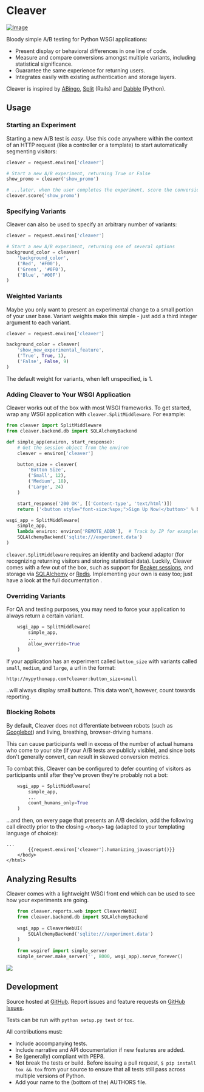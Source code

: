 # Cleaver

[ ![Image](https://secure.travis-ci.org/ryanpetrello/cleaver.png "Travis CI") ](http://travis-ci.org/#!/ryanpetrello/cleaver "Travis CI")

Bloody simple A/B testing for Python WSGI applications:

* Present display or behavioral differences in one line of code.
* Measure and compare conversions amongst multiple variants, including
  statistical significance.
* Guarantee the same experience for returning users.
* Integrates easily with existing authentication and storage layers.

Cleaver is inspired by [ABingo](<http://www.bingocardcreator.com/abingo>), [Split](<https://rubygems.org/gems/split>) (Rails) and [Dabble](<https://github.com/dcrosta/dabble>) (Python).

## Usage

### Starting an Experiment

Starting a new A/B test is *easy*.  Use this code anywhere within the context
of an HTTP request (like a controller or a template) to start automatically
segmenting visitors:

``` python
cleaver = request.environ['cleaver']

# Start a new A/B experiment, returning True or False
show_promo = cleaver('show_promo')

# ...later, when the user completes the experiment, score the conversion...
cleaver.score('show_promo')
```

### Specifying Variants

Cleaver can also be used to specify an arbitrary number of variants:

``` python
cleaver = request.environ['cleaver']

# Start a new A/B experiment, returning one of several options
background_color = cleaver(
    'background_color',
    ('Red', '#F00'),
    ('Green', '#0F0'),
    ('Blue', '#00F')
)
```

### Weighted Variants

Maybe you only want to present an experimental change to a small portion of
your user base.  Variant weights make this simple - just add a third integer
argument to each variant.
    
``` python
cleaver = request.environ['cleaver']

background_color = cleaver(
    'show_new_experimental_feature',
    ('True', True, 1),
    ('False', False, 9)
)
```

The default weight for variants, when left unspecified, is 1.

### Adding Cleaver to Your WSGI Application

Cleaver works out of the box with most WSGI frameworks.  To get started, wrap
any WSGI application with ``cleaver.SplitMiddleware``.  For example:

``` python
from cleaver import SplitMiddleware
from cleaver.backend.db import SQLAlchemyBackend

def simple_app(environ, start_response):
    # Get the session object from the environ
    cleaver = environ['cleaver']

    button_size = cleaver(
        'Button Size',
        ('Small', 12),
        ('Medium', 18),
        ('Large', 24)
    )

    start_response('200 OK', [('Content-type', 'text/html')])
    return ['<button style="font-size:%spx;">Sign Up Now!</button>' % button_size]

wsgi_app = SplitMiddleware(
    simple_app,
    lambda environ: environ['REMOTE_ADDR'],  # Track by IP for examples' sake
    SQLAlchemyBackend('sqlite:///experiment.data')
)
```

``cleaver.SplitMiddleware`` requires an identity and backend adaptor (for
recognizing returning visitors and storing statistical data).  Luckily, Cleaver
comes with a few out of the box, such as support for [Beaker
sessions](http://beaker.groovie.org/), and storage via
[SQLAlchemy](http://www.sqlalchemy.org/) or [Redis](http://redis.io/).
Implementing your own is easy too;
just have a look at the full documentation <link>.

### Overriding Variants
For QA and testing purposes, you may need to force your application to always
return a certain variant.

``` python
    wsgi_app = SplitMiddleware(
        simple_app,
        ...
        allow_override=True
    )
```

If your application has an experiment called ``button_size`` with variants
called `small`, `medium`, and `large`, a url in the format:

    http://mypythonapp.com?cleaver:button_size=small

..will always display small buttons. This data won't, however, count towards
reporting.

### Blocking Robots

By default, Cleaver does not differentiate between robots (such as
[Googlebot](http://en.wikipedia.org/wiki/Googlebot)) and living, breathing,
browser-driving humans.

This can cause participants well in excess of the number of actual humans who
come to your site (if your A/B tests are publicly visible), and since bots
don't generally convert, can result in skewed conversion metrics.

To combat this, Cleaver can be configured to defer counting of visitors as
participants until after they've proven they're probably not a bot:

``` python
    wsgi_app = SplitMiddleware(
        simple_app,
        ...
        count_humans_only=True
    )
```

...and then, on every page that presents an A/B decision, add the following
call directly prior to the closing ``</body>`` tag (adapted to your templating
language of choice):

    ...
            {{request.environ['cleaver'].humanizing_javascript()}}
        </body>
    </html>

## Analyzing Results

Cleaver comes with a lightweight WSGI front end which can be used to see how
your experiments are going.

``` python
    from cleaver.reports.web import CleaverWebUI
    from cleaver.backend.db import SQLAlchemyBackend
    
    wsgi_app = CleaverWebUI(
        SQLAlchemyBackend('sqlite:///experiment.data')
    )
    
    from wsgiref import simple_server
    simple_server.make_server('', 8000, wsgi_app).serve_forever()
```

<img src="http://imgur.com/y1SUf.png" />

## Development

Source hosted at [GitHub](https://github.com/ryanpetrello/cleaver). Report
issues and feature requests on [GitHub
Issues](https://github.com/ryanpetrello/cleaver/issues).

Tests can be run with ``python setup.py test`` or ``tox``.

All contributions must:

* Include accompanying tests.
* Include narrative and API documentation if new features are added.
* Be (generally) compliant with PEP8.
* Not break the tests or build. Before issuing a pull request, ``$ pip
  install tox && tox`` from your source to ensure that all tests still pass
  across multiple versions of Python.
* Add your name to the (bottom of the) AUTHORS file.
